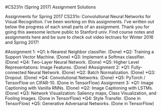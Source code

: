 #CS231n (Spring 2017) Assignment Solutions

Assignments for Spring 2017 CS231n: Convolutional Neural Networks for Visual Recognition.
I've been working on this assignments. I've written out below the progress of each small parts of an assignment.
Thank you for going this awesome lecture public to Stanford univ.
Find course notes and assignments here and be sure to check out video lectrues for Winter 2016 and Spring 2017!

#Assignment 1:
*Q1: k-Nearest Neighbor classifier. (Done)
*Q2: Training a Support Vector Machine. (Done)
*Q3: Implement a Softmax classifier. (Done)
*Q4: Two-Layer Neural Network. (Done)
*Q5: Higher Level Representations: Image Features. (Done)
#Assignment 2:
*Q1: Fully-connected Neural Network. (Done)
*Q2: Batch Normalization. (Done)
*Q3: Dropout. (Done)
*Q4: Convolutional Networks. (Done)
*Q5: PyTorch / TensorFlow on CIFAR-10. (Done in TensorFlow)
Assignment 3:
*Q1: Image Captioning with Vanilla RNNs. (Done)
*Q2: Image Captioning with LSTMs. (Done)
*Q3: Network Visualization: Saliency maps, Class Visualization, and Fooling Images. (Done in TensorFlow)
*Q4: Style Transfer. (Done in TensorFlow)
*Q5: Generative Adversarial Networks. (Done in TensorFlow)
